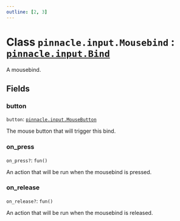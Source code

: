 ```yaml
---
outline: [2, 3]
---
```


# Class `pinnacle.input.Mousebind` : <code><a href="/lua-reference/0.1.0-alpha.2/classes/pinnacle.input.Bind">pinnacle.input.Bind</a></code>


A mousebind.

## Fields

### button

`button`: <code><a href="/lua-reference/0.1.0-alpha.2/enums/pinnacle.input.MouseButton">pinnacle.input.MouseButton</a></code>

The mouse button that will trigger this bind.

### on_press <Badge type="danger" text="nullable" />

`on_press?`: <code>fun()</code>

An action that will be run when the mousebind is pressed.

### on_release <Badge type="danger" text="nullable" />

`on_release?`: <code>fun()</code>

An action that will be run when the mousebind is released.


